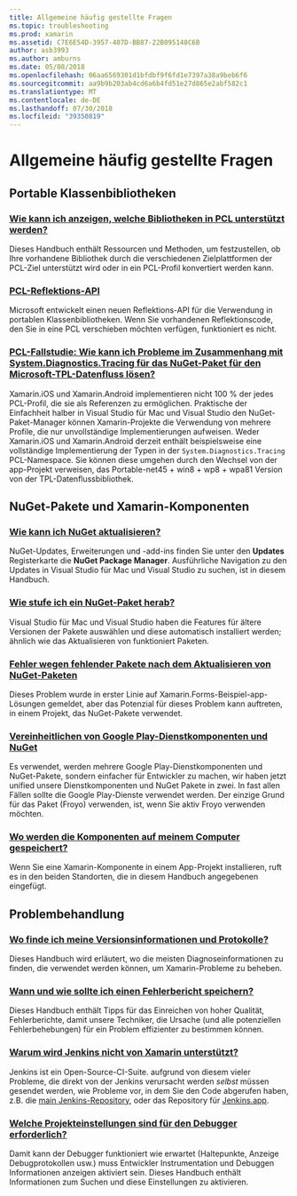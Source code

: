 ```yaml
---
title: Allgemeine häufig gestellte Fragen
ms.topic: troubleshooting
ms.prod: xamarin
ms.assetid: C7E6E54D-3957-407D-BB87-22B095148C6B
author: asb3993
ms.author: amburns
ms.date: 05/08/2018
ms.openlocfilehash: 06aa6569301d1bfdbf9f6fd1e7397a38a9beb6f6
ms.sourcegitcommit: aa9b9b203ab4cd6a6b4fd51e27d865e2abf582c1
ms.translationtype: MT
ms.contentlocale: de-DE
ms.lasthandoff: 07/30/2018
ms.locfileid: "39350819"
---
```

# <a name="general-frequently-asked-questions"></a>Allgemeine häufig gestellte Fragen

## <a name="portable-class-libraries"></a>Portable Klassenbibliotheken

### <a name="how-can-i-view-what-libraries-are-supported-in-a-pclpcl-support-librariesmd"></a>[Wie kann ich anzeigen, welche Bibliotheken in PCL unterstützt werden?](pcl-support-libraries.md)
Dieses Handbuch enthält Ressourcen und Methoden, um festzustellen, ob Ihre vorhandene Bibliothek durch die verschiedenen Zielplattformen der PCL-Ziel unterstützt wird oder in ein PCL-Profil konvertiert werden kann.

### <a name="pcl-reflection-apipcl-reflectionmd"></a>[PCL-Reflektions-API](pcl-reflection.md)
Microsoft entwickelt einen neuen Reflektions-API für die Verwendung in portablen Klassenbibliotheken. Wenn Sie vorhandenen Reflektionscode, den Sie in eine PCL verschieben möchten verfügen, funktioniert es nicht.

### <a name="pcl-case-study-how-can-i-resolve-problems-related-to-systemdiagnosticstracing-for-the-microsoft-tpl-dataflow-nuget-packagepcl-case-studymd"></a>[PCL-Fallstudie: Wie kann ich Probleme im Zusammenhang mit System.Diagnostics.Tracing für das NuGet-Paket für den Microsoft-TPL-Datenfluss lösen?](pcl-case-study.md)
Xamarin.iOS und Xamarin.Android implementieren nicht 100 % der jedes PCL-Profil, die sie als Referenzen zu ermöglichen. Praktische der Einfachheit halber in Visual Studio für Mac und Visual Studio den NuGet-Paket-Manager können Xamarin-Projekte die Verwendung von mehrere Profile, die nur unvollständige Implementierungen aufweisen. Weder Xamarin.iOS und Xamarin.Android derzeit enthält beispielsweise eine vollständige Implementierung der Typen in der `System.Diagnostics.Tracing` PCL-Namespace. Sie können diese umgehen durch den Wechsel von der app-Projekt verweisen, das Portable-net45 + win8 + wp8 + wpa81 Version von der TPL-Datenflussbibliothek.

## <a name="nuget-packages--xamarin-components"></a>NuGet-Pakete und Xamarin-Komponenten
### <a name="how-can-i-update-nugetnuget-updatemd"></a>[Wie kann ich NuGet aktualisieren?](nuget-update.md)
NuGet-Updates, Erweiterungen und -add-ins finden Sie unter den **Updates** Registerkarte die **NuGet Package Manager**. Ausführliche Navigation zu den Updates in Visual Studio für Mac und Visual Studio zu suchen, ist in diesem Handbuch.

### <a name="how-do-i-downgrade-a-nuget-packagenuget-package-downgrademd"></a>[Wie stufe ich ein NuGet-Paket herab?](nuget-package-downgrade.md)
Visual Studio für Mac und Visual Studio haben die Features für ältere Versionen der Pakete auswählen und diese automatisch installiert werden; ähnlich wie das Aktualisieren von funktioniert Paketen.

### <a name="missing-packages-error-after-updating-nuget-packagesnuget-packages-missingmd"></a>[Fehler wegen fehlender Pakete nach dem Aktualisieren von NuGet-Paketen](nuget-packages-missing.md)
Dieses Problem wurde in erster Linie auf Xamarin.Forms-Beispiel-app-Lösungen gemeldet, aber das Potenzial für dieses Problem kann auftreten, in einem Projekt, das NuGet-Pakete verwendet.

### <a name="unifying-google-play-services-components-and-nugetgps-components-nugetmd"></a>[Vereinheitlichen von Google Play-Dienstkomponenten und NuGet](gps-components-nuget.md)
Es verwendet, werden mehrere Google Play-Dienstkomponenten und NuGet-Pakete, sondern einfacher für Entwickler zu machen, wir haben jetzt unified unsere Dienstkomponenten und NuGet Pakete in zwei. In fast allen Fällen sollte die Google Play-Dienste verwendet werden. Der einzige Grund für das Paket (Froyo) verwenden, ist, wenn Sie aktiv Froyo verwenden möchten.

### <a name="where-are-the-components-stored-on-my-machinecomponent-storagemd"></a>[Wo werden die Komponenten auf meinem Computer gespeichert?](component-storage.md)
Wenn Sie eine Xamarin-Komponente in einem App-Projekt installieren, ruft es in den beiden Standorten, die in diesem Handbuch angegebenen eingefügt.


## <a name="troubleshooting"></a>Problembehandlung
### <a name="where-can-i-find-my-version-information-and-logsversion-logsmd"></a>[Wo finde ich meine Versionsinformationen und Protokolle?](version-logs.md)
Dieses Handbuch wird erläutert, wo die meisten Diagnoseinformationen zu finden, die verwendet werden können, um Xamarin-Probleme zu beheben.

### <a name="when-and-how-should-i-file-a-bug-reporthowto-file-bugmd"></a>[Wann und wie sollte ich einen Fehlerbericht speichern?](howto-file-bug.md)
Dieses Handbuch enthält Tipps für das Einreichen von hoher Qualität, Fehlerberichte, damit unsere Techniker, die Ursache (und alle potenziellen Fehlerbehebungen) für ein Problem effizienter zu bestimmen können.

### <a name="why-isnt-jenkins-supported-by-xamarinxamarin-jenkinsmd"></a>[Warum wird Jenkins nicht von Xamarin unterstützt?](xamarin-jenkins.md)
Jenkins ist ein Open-Source-CI-Suite. aufgrund von diesem vieler Probleme, die direkt von der Jenkins verursacht werden *selbst* müssen gesendet werden, wie Probleme vor, in dem Sie den Code abgerufen haben, z.B. die [main Jenkins-Repository](https://github.com/jenkinsci/jenkins), oder das Repository für [ Jenkins.app](https://github.com/stisti/jenkins-app).

### <a name="what-project-settings-are-required-for-the-debuggerdebugger-settingsmd"></a>[Welche Projekteinstellungen sind für den Debugger erforderlich?](debugger-settings.md)
Damit kann der Debugger funktioniert wie erwartet (Haltepunkte, Anzeige Debugprotokollen usw.) muss Entwickler Instrumentation und Debuggen Informationen anzeigen aktiviert sein. Dieses Handbuch enthält Informationen zum Suchen und diese Einstellungen zu aktivieren.

